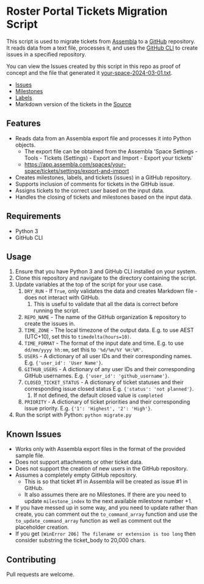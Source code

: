 # Roster Portal Tickets Migration Script

This script is used to migrate tickets from [Assembla](https://assembla.com) to a [GitHub](https://github.com) repository.
It reads data from a text file, processes it, and uses the [GitHub CLI](https://cli.github.com/) to create issues in a specified repository.

You can view the Issues created by this script in this repo as proof of concept and the file that generated it [your-space-2024-03-01.txt](./your-space-2024-03-01.txt). 
* [Issues](https://github.com/MannanM/assembla-to-github/issues)
* [Milestones](https://github.com/MannanM/assembla-to-github/milestones) 
* [Labels](https://github.com/MannanM/assembla-to-github/labels)
* Markdown version of the tickets in the [Source](https://github.com/MannanM/assembla-to-github/tree/master/Tickets)

## Features

- Reads data from an Assembla export file and processes it into Python objects.
  - The export file can be obtained from the Assembla 'Space Settings - Tools - Tickets (Settings) - Export and Import - Export your tickets' 
  - https://app.assembla.com/spaces/your-space/tickets/settings/export-and-import
- Creates milestones, labels, and tickets (issues) in a GitHub repository.
- Supports inclusion of comments for tickets in the GitHub issue.
- Assigns tickets to the correct user based on the input data.
- Handles the closing of tickets and milestones based on the input data.

## Requirements

- Python 3
- GitHub CLI

## Usage

1. Ensure that you have Python 3 and GitHub CLI installed on your system.
2. Clone this repository and navigate to the directory containing the script.
3. Update variables at the top of the script for your use case.
   1. `DRY_RUN` - If `True`, only validates the data and creates Markdown file - does not interact with GitHub.
      1. This is useful to validate that all the data is correct before running the script.
   2. `REPO_NAME` - The name of the GitHub organization & repository to create the issues in.
   3. `TIME_ZONE` - The local timezone of the output data. E.g. to use AEST (UTC+10), set this to `timedelta(hours=10)`.
   4. `TIME_FORMAT` - The format of the input date and time. E.g. to use `dd/mm/yyyy hh:mm`, set this to `'%d/%m/%Y %H:%M'`.
   5. `USERS` - A dictionary of all user IDs and their corresponding names. E.g. `{'user_id': 'User Name'}`.
   6. `GITHUB_USERS` - A dictionary of any user IDs and their corresponding GitHub usernames. E.g. `{'user_id': 'github_username'}`.
   7. `CLOSED_TICKET_STATUS` - A dictionary of ticket statuses and their corresponding issue closed status E.g. `{'status': 'not planned'}`.
      1. If not defined, the default closed value is `completed`
   8. `PRIORITY` - A dictionary of ticket priorities and their corresponding issue priority. E.g. `{'1': 'Highest', '2': 'High'}`.
4. Run the script with Python: `python migrate.py`

## Known Issues

* Works only with Assembla export files in the format of the provided sample file.
* Does not support attachments or other ticket data.
* Does not support the creation of new users in the GitHub repository.
* Assumes a completely empty GitHub repository.
  * This is so that ticket #1 in Assembla will be created as issue #1 in GitHub.
  * It also assumes there are no Milestones. If there are you need to update `milestone_index` to the next available milestone number +1.
* If you have messed up in some way, and you need to update rather than create, you can comment out the `to_command_array` function and use the `to_update_command_array` function as well as comment out the placeholder creation.
* If you get `[WinError 206] The filename or extension is too long` then consider substring the ticket_body to 20,000 chars.

## Contributing

Pull requests are welcome.

